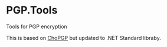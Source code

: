 # PGP.Tools
Tools for PGP encryption

This is based on <a href="https://github.com/Cinchoo/ChoPGP" alt="ChoPGP">ChoPGP</a> but updated to .NET Standard libraby.